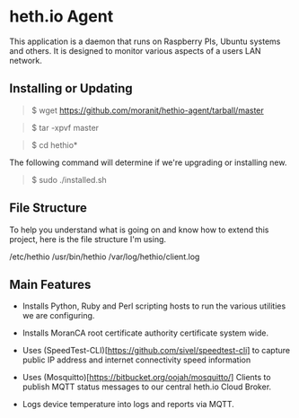 # heth.io Agent
This application is a daemon that runs on Raspberry PIs, Ubuntu systems and others.  It is designed to monitor various aspects of a users LAN network.

## Installing or Updating

>$ wget https://github.com/moranit/hethio-agent/tarball/master

>$ tar -xpvf master

>$ cd hethio*


The following command will determine if we're upgrading or installing new.

>$ sudo ./installed.sh


## File Structure
To help you understand what is going on and know how to extend this project, here is the file structure I'm using.

/etc/hethio
/usr/bin/hethio
/var/log/hethio/client.log

## Main Features

* Installs Python, Ruby and Perl scripting hosts to run the various utilities we are configuring.

* Installs MoranCA root certificate authority certificate system wide.

* Uses (SpeedTest-CLI)[https://github.com/sivel/speedtest-cli] to capture public IP address and internet connectivity speed information

* Uses (Mosquitto)[https://bitbucket.org/oojah/mosquitto/] Clients to publish MQTT status messages to our central heth.io Cloud Broker.

* Logs device temperature into logs and reports via MQTT.


